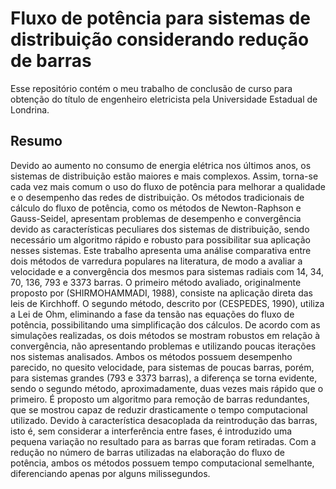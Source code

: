 # Fluxo de potência para sistemas de distribuição considerando redução de barras
Esse repositório contém o meu trabalho de conclusão de curso para obtenção do título de engenheiro eletricista pela Universidade Estadual de Londrina.
 
## Resumo

Devido ao aumento no consumo de energia elétrica nos últimos anos, os sistemas de distribuição estão maiores e mais complexos.
Assim, torna-se cada vez mais comum o uso do fluxo de potência para melhorar a qualidade e o desempenho das redes de distribuição.
Os métodos tradicionais de cálculo do fluxo de potência, como os métodos de Newton-Raphson e Gauss-Seidel, apresentam problemas de desempenho e convergência devido as características peculiares dos sistemas de distribuição, sendo necessário um algoritmo rápido e robusto para possibilitar sua aplicação nesses sistemas.
Este trabalho apresenta uma análise comparativa entre dois métodos de varredura populares na literatura, de modo a avaliar a velocidade e a convergência dos mesmos para sistemas radiais com 14, 34, 70, 136, 793 e 3373 barras.
O primeiro método avaliado, originalmente proposto por (SHIRMOHAMMADI, 1988), consiste na aplicação direta das leis de Kirchhoff.
O segundo método, descrito por (CESPEDES, 1990), utiliza a Lei de Ohm, eliminando a fase da tensão nas equações do fluxo de potência, possibilitando uma simplificação dos cálculos.
De acordo com as simulações realizadas, os dois métodos se mostram robustos em relação à convergência, não apresentando problemas e utilizando poucas iterações nos sistemas analisados.
Ambos os métodos possuem desempenho parecido, no quesito velocidade, para sistemas de poucas barras, porém, para sistemas grandes (793 e 3373 barras), a diferença se torna evidente, sendo o segundo método, aproximadamente, duas vezes mais rápido que o primeiro.
É proposto um algoritmo para remoção de barras redundantes, que se mostrou capaz de reduzir drasticamente o tempo computacional utilizado.
Devido à característica desacoplada da reintrodução das barras, isto é, sem considerar a interferência entre fases, é introduzido uma pequena variação no resultado para as barras que foram retiradas.
Com a redução no número de barras utilizadas na elaboração do fluxo de potência, ambos os métodos possuem tempo computacional semelhante, diferenciando apenas por alguns milissegundos.

